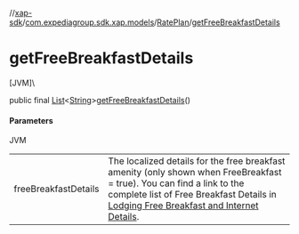 //[xap-sdk](../../../index.md)/[com.expediagroup.sdk.xap.models](../index.md)/[RatePlan](index.md)/[getFreeBreakfastDetails](get-free-breakfast-details.md)

# getFreeBreakfastDetails

[JVM]\

public final [List](https://docs.oracle.com/javase/8/docs/api/java/util/List.html)&lt;[String](https://docs.oracle.com/javase/8/docs/api/java/lang/String.html)&gt;[getFreeBreakfastDetails](get-free-breakfast-details.md)()

#### Parameters

JVM

| | |
|---|---|
| freeBreakfastDetails | The localized details for the free breakfast amenity (only shown when FreeBreakfast = true).  You can find a link to the complete list of Free Breakfast Details in [Lodging Free Breakfast and Internet Details](https://developers.expediagroup.com/xap/products/xap/lodging/references/free-breakfast-and-internet-details). |
